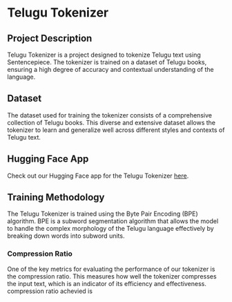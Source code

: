 # Telugu Tokenizer

## Project Description

Telugu Tokenizer is a project designed to tokenize Telugu text using Sentencepiece. The tokenizer is trained on a dataset of Telugu books, ensuring a high degree of accuracy and contextual understanding of the language.

## Dataset

The dataset used for training the tokenizer consists of a comprehensive collection of Telugu books. This diverse and extensive dataset allows the tokenizer to learn and generalize well across different styles and contexts of Telugu text.

## Hugging Face App

Check out our Hugging Face app for the Telugu Tokenizer [here](https://huggingface.co/spaces/Kartheekb7/telugu_toekenizer).

## Training Methodology

The Telugu Tokenizer is trained using the Byte Pair Encoding (BPE) algorithm. BPE is a subword segmentation algorithm that allows the model to handle the complex morphology of the Telugu language effectively by breaking down words into subword units.

### Compression Ratio

One of the key metrics for evaluating the performance of our tokenizer is the compression ratio. This measures how well the tokenizer compresses the input text, which is an indicator of its efficiency and effectiveness. compression ratio achevied is 


